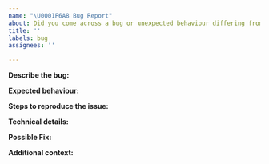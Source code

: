 ```yaml
---
name: "\U0001F6A8 Bug Report"
about: Did you come across a bug or unexpected behaviour differing from the docs?
title: ''
labels: bug
assignees: ''

---
```

<!--
Thanks for reporting a bug 🙌 ❤️

Before opening a new issue, please make sure that we do not have any duplicates already open. You can ensure this by searching the issue list for this repository. If there is a duplicate, please close your issue and add a comment to the existing issue instead. Also, be sure to check our documentation first.
-->

**Describe the bug:**

<!-- Describe your issue, but please be descriptive! Thanks again 🙌 ❤️ -->

**Expected behaviour:**

<!-- A clear and concise description of what you expected to happen. -->

**Steps to reproduce the issue:**

<!-- include screenshots, logs, code or other info to help explain your problem.

1. Go to '...'
2. Click on '....'
3. Scroll down to '....'
4. See error
-->

**Technical details:**

**Possible Fix:**

<!--- Not obligatory, but suggest a fix or reason for the bug -->

**Additional context:**

<!-- Add any other context about the problem here. -->
